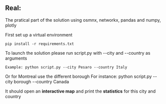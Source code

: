 ## Real:
The pratical part of the solution using osmnx, networkx, pandas and numpy, plotly

First set up a virtual environment
```
pip install -r requirements.txt
```

To launch the solution please run script.py with --city and --country as arguments
```
Example: python script.py --city Pesaro --country Italy
```

Or for Montreal use the different borough
For instance:
python script.py --city borough --country Canada

It should open an **interactive map** and print the **statistics** for this city
and country
